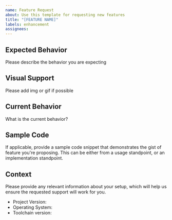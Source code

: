 ```yaml
---
name: Feature Request
about: Use this template for requesting new features
title: "[FEATURE NAME]"
labels: enhancement
assignees: 
---
```


## Expected Behavior
Please describe the behavior you are expecting

## Visual Support
Please add img or gif if possible

## Current Behavior
What is the current behavior?

## Sample Code
If applicable, provide a sample code snippet that demonstrates the gist of feature you're proposing. This can be either from a usage standpoint, or an implementation standpoint.

## Context

Please provide any relevant information about your setup, which will help us ensure the requested support will work for you.

* Project Version:
* Operating System:
* Toolchain version:
